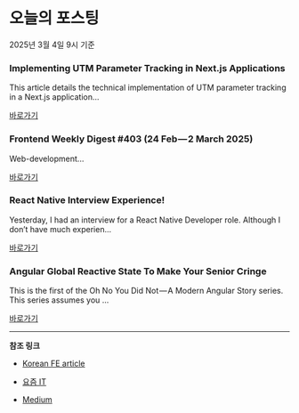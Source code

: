 # 오늘의 포스팅 
2025년 3월 4일 9시 기준 

### Implementing UTM Parameter Tracking in Next.js Applications 

 This article details the technical implementation of UTM parameter tracking in a Next.js application... 

 [바로가기](https://medium.com/m/signin?actionUrl=https%3A%2F%2Fmedium.com%2F_%2Fbookmark%2Fp%2F36691eb1e524&operation=register&redirect=https%3A%2F%2Fyusufie.medium.com%2Fimplementing-utm-parameter-tracking-in-next-js-applications-36691eb1e524&source=---recommended_stories---nextjs---0-84----------------bookmark_preview----aefca0c6_7ec1_48f8_a7bd_954de21873f8--------------) 

### Frontend Weekly Digest #403 (24 Feb — 2 March 2025) 

 Web-development... 

 [바로가기](https://medium.com/m/signin?actionUrl=https%3A%2F%2Fmedium.com%2F_%2Fbookmark%2Fp%2F1bc66cd5f2b1&operation=register&redirect=https%3A%2F%2Ffrontender-ua.medium.com%2Ffrontend-weekly-digest-403-24-feb-2-march-2025-1bc66cd5f2b1&source=---recommended_stories---front_end_development---0-84----------------bookmark_preview----a7ae7fea_fa27_448c_b67e_3165818c0845--------------) 

### React Native Interview Experience! 

 Yesterday, I had an interview for a React Native Developer role. Although I don’t have much experien... 

 [바로가기](https://medium.com/m/signin?actionUrl=https%3A%2F%2Fmedium.com%2F_%2Fbookmark%2Fp%2Fd3cff58504c4&operation=register&redirect=https%3A%2F%2Fmedium.com%2F%40saurowankhade%2Freact-native-internship-interview-experience-d3cff58504c4&source=---recommended_stories---react---0-84----------------bookmark_preview----2b72bdae_7f04_437d_bd5e_1fd5c8a2edb0--------------) 

### Angular Global Reactive State To Make Your Senior Cringe 

 This is the first of the Oh No You Did Not — A Modern Angular Story series. This series assumes you ... 

 [바로가기](https://medium.com/m/signin?actionUrl=https%3A%2F%2Fmedium.com%2F_%2Fbookmark%2Fp%2F5c09b8d3f118&operation=register&redirect=https%3A%2F%2Fmedium.com%2F%40donald.murillo07%2Fangular-global-reactive-state-to-make-your-senior-cringe-5c09b8d3f118&source=---recommended_stories---javascript---0-84----------------bookmark_preview----12f6b970_65d0_417f_bbfd_26304fd72bd5--------------) 

---

**참조 링크**

- [Korean FE article](https://kofearticle.substack.com) 

- [요즘 IT](https://yozm.wishket.com/magazine) 

- [Medium](https://medium.com) 

